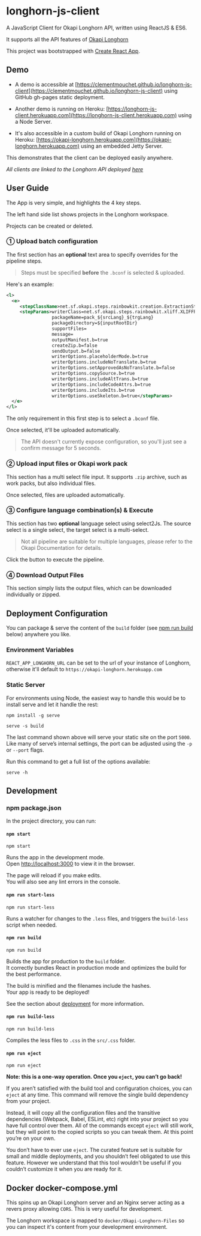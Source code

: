 # longhorn-js-client

A JavaScript Client for Okapi Longhorn API, written using ReactJS & ES6.

It supports all the API features of [Okapi Longhorn](http://okapiframework.org/wiki/index.php?title=Longhorn)

This project was bootstrapped with [Create React App](https://github.com/facebookincubator/create-react-app).

## Demo

* A demo is accessible at [https://clementmouchet.github.io/longhorn-js-client](https://clementmouchet.github.io/longhorn-js-client) using GitHub gh-pages static deployment.

* Another demo is running on Heroku: [https://longhorn-js-client.herokuapp.com](https://longhorn-js-client.herokuapp.com) using a Node Server.

* It's also accessible in a custom build of Okapi Longhorn running on Heroku: [https://okapi-longhorn.herokuapp.com](https://okapi-longhorn.herokuapp.com) using an embedded Jetty Server.

This demonstrates that the client can be deployed easily anywhere.

_All clients are linked to the Longhorn API deployed [here](https://okapi-longhorn.herokuapp.com)_

## User Guide

The App is very simple, and highlights the 4 key steps.

The left hand side list shows projects in the Longhorn workspace.

Projects can be created or deleted.

### ① Upload batch configuration

The first section has an **optional** text area to specify overrides for the pipeline steps.

> Steps must be specified **before** the `.bconf` is selected & uploaded.

Here's an example:

```xml
<l>
  <e>
     <stepClassName>net.sf.okapi.steps.rainbowkit.creation.ExtractionStep</stepClassName>
     <stepParams>writerClass=net.sf.okapi.steps.rainbowkit.xliff.XLIFFPackageWriter
                 packageName=pack_${srcLang}_${trgLang}
                 packageDirectory=${inputRootDir}
                 supportFiles=
                 message=
                 outputManifest.b=true
                 createZip.b=false
                 sendOutput.b=false
                 writerOptions.placeholderMode.b=true
                 writerOptions.includeNoTranslate.b=true
                 writerOptions.setApprovedAsNoTranslate.b=false
                 writerOptions.copySource.b=true
                 writerOptions.includeAltTrans.b=true
                 writerOptions.includeCodeAttrs.b=true
                 writerOptions.includeIts.b=true
                 writerOptions.useSkeleton.b=true</stepParams>
  </e>
</l>
```

The only requirement in this first step is to select a `.bconf` file.

Once selected, it'll be uploaded automatically. 

> The API doesn't currently expose configuration, so you'll just see a confirm message for 5 seconds.

### ② Upload input files or Okapi work pack

This section has a multi select file input. It supports `.zip` archive, such as work packs, but also individual files.

Once selected, files are uploaded automatically. 

### ③ Configure language combination(s) & Execute

This section has two **optional** language select using select2Js. 
The source select is a single select, the target select is a multi-select. 

> Not all pipeline are suitable for 
multiple languages, please refer to the Okapi Documentation for details.

Click the button to execute the pipeline.

### ④ Download Output Files

This section simply lists the output files, which can be downloaded individually or zipped.

## Deployment Configuration

You can package & serve the content of the `build` folder (see [npm run build](#npm-run-build) below) anywhere you like.

### Environment Variables

`REACT_APP_LONGHORN_URL` can be set to the url of your instance of Longhorn, otherwise it'll default to `https://okapi-longhorn.herokuapp.com`

### Static Server

For environments using Node, the easiest way to handle this would be to install serve and let it handle the rest:

    npm install -g serve

    serve -s build

The last command shown above will serve your static site on the port `5000`. Like many of serve’s internal settings, the port can be adjusted using the `-p` or `--port` flags.

Run this command to get a full list of the options available:

    serve -h

## Development

### npm package.json

In the project directory, you can run:

#### `npm start`

    npm start

Runs the app in the development mode.<br>
Open [http://localhost:3000](http://localhost:3000) to view it in the browser.

The page will reload if you make edits.<br>
You will also see any lint errors in the console.

#### `npm run start-less`

    npm run start-less

Runs a watcher for changes to the `.less` files, and triggers the `build-less` script when needed.

#### `npm run build`

    npm run build

Builds the app for production to the `build` folder.<br>
It correctly bundles React in production mode and optimizes the build for the best performance.

The build is minified and the filenames include the hashes.<br>
Your app is ready to be deployed!

See the section about [deployment](#deployment) for more information.

#### `npm run build-less`

    npm run build-less

Compiles the less files to `.css` in the `src/.css` folder.

#### `npm run eject`

    npm run eject

**Note: this is a one-way operation. Once you `eject`, you can’t go back!**

If you aren’t satisfied with the build tool and configuration choices, you can `eject` at any time. This command will remove the single build dependency from your project.

Instead, it will copy all the configuration files and the transitive dependencies (Webpack, Babel, ESLint, etc) right into your project so you have full control over them. All of the commands except `eject` will still work, but they will point to the copied scripts so you can tweak them. At this point you’re on your own.

You don’t have to ever use `eject`. The curated feature set is suitable for small and middle deployments, and you shouldn’t feel obligated to use this feature. However we understand that this tool wouldn’t be useful if you couldn’t customize it when you are ready for it.

## Docker docker-compose.yml

This spins up an Okapi Longhorn server and an Nginx server acting as a revers proxy allowing `CORS`. This is very 
useful for development.

The Longhorn workspace is mapped to `docker/Okapi-Longhorn-Files` so you can inspect it's content from your 
development environment.